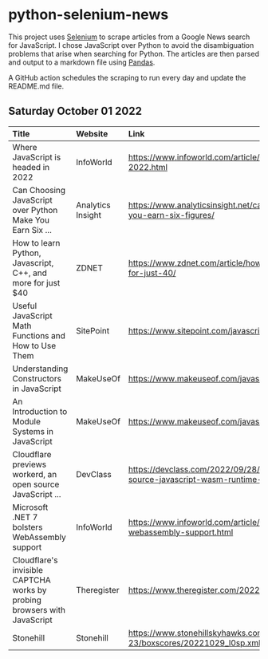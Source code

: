 # python-selenium-news

This project uses [Selenium](https://www.seleniumhq.org/) to scrape articles from a Google News search for JavaScript.
I chose JavaScript over Python to avoid the disambiguation problems that arise when searching for Python.
The articles are then parsed and output to a markdown file using [Pandas](https://pandas.pydata.org/).

A GitHub action schedules the scraping to run every day and update the README.md file.

## Saturday October 01 2022


| Title                                                                    | Website           | Link                                                                                                                 |
|:-------------------------------------------------------------------------|:------------------|:---------------------------------------------------------------------------------------------------------------------|
| Where JavaScript is headed in 2022                                       | InfoWorld         | https://www.infoworld.com/article/3674859/where-javascript-is-headed-in-2022.html                                    |
| Can Choosing JavaScript over Python Make You Earn Six ...                | Analytics Insight | https://www.analyticsinsight.net/can-choosing-javascript-over-python-make-you-earn-six-figures/                      |
| How to learn Python, Javascript, C++, and more for just $40              | ZDNET             | https://www.zdnet.com/article/how-to-learn-python-javascript-c-and-more-for-just-40/                                 |
| Useful JavaScript Math Functions and How to Use Them                     | SitePoint         | https://www.sitepoint.com/javascript-math-functions/                                                                 |
| Understanding Constructors in JavaScript                                 | MakeUseOf         | https://www.makeuseof.com/javascript-constructors-understanding/                                                     |
| An Introduction to Module Systems in JavaScript                          | MakeUseOf         | https://www.makeuseof.com/javascript-module-systems/                                                                 |
| Cloudflare previews workerd, an open source JavaScript ...               | DevClass          | https://devclass.com/2022/09/28/cloudflare-previews-workerd-an-open-source-javascript-wasm-runtime-for-nanoservices/ |
| Microsoft .NET 7 bolsters WebAssembly support                            | InfoWorld         | https://www.infoworld.com/article/3674862/microsoft-net-7-bolsters-webassembly-support.html                          |
| Cloudflare's invisible CAPTCHA works by probing browsers with JavaScript | Theregister       | https://www.theregister.com/2022/09/28/cloudflares_new_captcha_killer_enters/                                        |
| Stonehill                                                                | Stonehill         | https://www.stonehillskyhawks.com/sports/wice/2022-23/boxscores/20221029_l0sp.xml                                    |